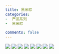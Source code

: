 ```yaml
---
title: 黑米粽 
categories:
-  产品系列
-  黑米粽

comments: false
---
```


<img src="/css/images/heimizong/a.jpg">

<img src="/css/images/heimizong/b.png">

<img src="/css/images/heimizong/c.png">

<img src="/css/images/heimizong/d.png">

<img src="/css/images/heimizong/e.jpg">

<img src="/css/images/heimizong/f.jpg">

<img src="/css/images/heimizong/g.jpg">

<img src="/css/images/heimizong/h.jpg">